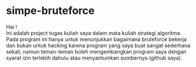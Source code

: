 # simpe-bruteforce
Hai ! <br>
Ini adalah project tugas kuliah saya dalam mata kuliah strategi algoritma. Pada program ini hanya untuk menunjukkan bagaimana bruteforce bekerja dan bukan untuk hacking karena program yang saya buat sangat sederhana sekali, namun teman-teman boleh mengembangkan program saya dengan syarat izin terlebih dahulu atau menyantumkan sumbernya (github saya). 
